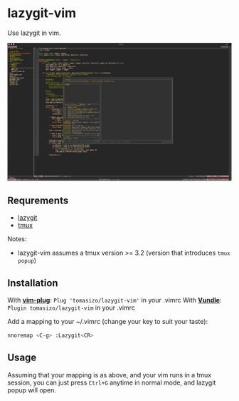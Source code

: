 # lazygit-vim

Use lazygit in vim.

![lazygit-vim](./assets/preview.png)

## Requrements

* [lazygit](https://github.com/jesseduffield/lazygit)
* [tmux](https://github.com/tmux/tmux)

Notes:

* lazygit-vim assumes a tmux version >= 3.2 (version that introduces `tmux popup`)

## Installation

With **[vim-plug](https://github.com/junegunn/vim-plug)**: `Plug 'tomasizo/lazygit-vim'` in your .vimrc
With **[Vundle](https://github.com/gmarik/Vundle.vim)**: `Plugin tomasizo/lazygit-vim` in your .vimrc

Add a mapping to your ~/.vimrc (change your key to suit your taste):
```bash
nnoremap <C-g> :Lazygit<CR>
```

## Usage

Assuming that your mapping is as above, and your vim runs in a tmux session,
you can just press `Ctrl+G` anytime in normal mode, and lazygit popup will
open.

